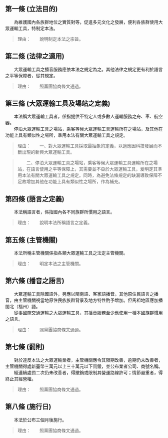 第一條 (立法目的)
-----------------
　　為維護國內各族群地位之實質對等，促進多元文化之發展，便利各族群使用大眾運輸工具，特制定本法。  
> 理由：　　說明制定本法之宗旨。



第二條 (法律之適用)
-------------------
　　大眾運輸工具之播音服務應依本法之規定為之。其他法律之規定更有利於語言之平等保障者，從其規定。  
> 理由：　　照黨團協商條文通過。



第三條 (大眾運輸工具及場站之定義)
---------------------------------
　　本法稱大眾運輸工具者，係指提供不特定人或多數人運輸服務之舟、車、航空器。  
　　停泊大眾運輸工具之場站，乘客等候大眾運輸工具運輸所在之場站，及其他在功能上具有類似性之場所，準用本法有關大眾運輸工具之規定。  
> 理由：　　一、對大眾運輸工具採取最抽象的定義，以適應因科技發展而不斷出現的新興大眾運輸工具。

> 　　二、停泊大眾運輸工具之場站，乘客等候大眾運輸工具運輸所在之場站，在語言使用之平等保障上，其需要並不亞於大眾運輸工具，爰明定其準用本法有關大眾運輸工具之規定。同時，為避免法條規定的缺漏導致保障不足故增加其他在功能上具有類似性之場所，作為補充。



第四條 (語言之定義)
-------------------
　　本法稱語言者，係指國內各不同族群所慣用之語言。  
> 理由：　　說明本法所稱語言之定義。



第五條 (主管機關)
-----------------
　　本法所稱主管機關係指各類大眾運輸工具之法定主管機關。  
> 理由：　　明定本法之主管機關。



第六條 (播音之語言)
-------------------
　　大眾運輸工具除國語外，另應以閩南語、客家語播音。其他原住民語言之播音，由主管機關視當地原住民族族群背景及地方特性酌予增加。但馬祖地區應加播閩北（福州）語。  
　　從事國際交通運輸之大眾運輸工具，其播音服務至少應使用一種本國族群慣用之語言。  
> 理由：　　照黨團協商條文通過。



第七條 (罰則)
-------------
　　對於違反本法之大眾運輸業者，主管機關應令其限期改善，逾期仍未改善者，主管機關得處新臺幣三萬元以上三十萬元以下罰鍰，並公布業者公司、商號名稱。  
　　經連續處罰二次仍未改善者，得撤銷或限制其營運路線許可；情節嚴重者，得終止其經營權。  
> 理由：　　照黨團協商條文通過。



第八條 (施行日)
---------------
　　本法於公布三個月後施行。  
> 理由：　　照黨團協商條文通過。